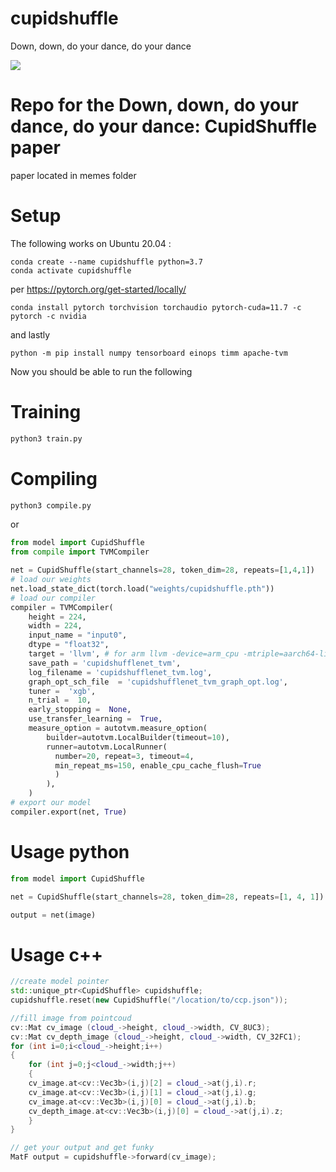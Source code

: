 # cupidshuffle
Down, down, do your dance, do your dance

![](memes/cupid-shuffle.gif)

# Repo for the Down, down, do your dance, do your dance: CupidShuffle paper
paper located in memes folder

# Setup

The following works on Ubuntu 20.04 : 

    conda create --name cupidshuffle python=3.7
    conda activate cupidshuffle

per https://pytorch.org/get-started/locally/

    conda install pytorch torchvision torchaudio pytorch-cuda=11.7 -c pytorch -c nvidia

and lastly

    python -m pip install numpy tensorboard einops timm apache-tvm

Now you should be able to run the following


# Training

```bash
python3 train.py
```

# Compiling

```bash
python3 compile.py
```
or

```python
from model import CupidShuffle
from compile import TVMCompiler

net = CupidShuffle(start_channels=28, token_dim=28, repeats=[1,4,1])
# load our weights
net.load_state_dict(torch.load("weights/cupidshuffle.pth"))
# load our compiler
compiler = TVMCompiler(
    height = 224, 
    width = 224, 
    input_name = "input0",
    dtype = "float32",
    target = 'llvm', # for arm llvm -device=arm_cpu -mtriple=aarch64-linux-gnu
    save_path = 'cupidshufflenet_tvm',
    log_filename = 'cupidshufflenet_tvm.log',
    graph_opt_sch_file  = 'cupidshufflenet_tvm_graph_opt.log',
    tuner =  'xgb',
    n_trial =  10,
    early_stopping =  None,
    use_transfer_learning =  True,
    measure_option = autotvm.measure_option(
        builder=autotvm.LocalBuilder(timeout=10),
        runner=autotvm.LocalRunner(
          number=20, repeat=3, timeout=4, 
          min_repeat_ms=150, enable_cpu_cache_flush=True
          )
        ),
    )
# export our model
compiler.export(net, True)
```
# Usage python

```python
from model import CupidShuffle

net = CupidShuffle(start_channels=28, token_dim=28, repeats=[1, 4, 1])

output = net(image)
```

# Usage c++

```c++
//create model pointer 
std::unique_ptr<CupidShuffle> cupidshuffle;
cupidshuffle.reset(new CupidShuffle("/location/to/ccp.json"));

//fill image from pointcoud
cv::Mat cv_image (cloud_->height, cloud_->width, CV_8UC3);
cv::Mat cv_depth_image (cloud_->height, cloud_->width, CV_32FC1);
for (int i=0;i<cloud_->height;i++)
{
    for (int j=0;j<cloud_->width;j++)
    {
    cv_image.at<cv::Vec3b>(i,j)[2] = cloud_->at(j,i).r;
    cv_image.at<cv::Vec3b>(i,j)[1] = cloud_->at(j,i).g;
    cv_image.at<cv::Vec3b>(i,j)[0] = cloud_->at(j,i).b;
    cv_depth_image.at<cv::Vec3b>(i,j)[0] = cloud_->at(j,i).z;
    }
}

// get your output and get funky
MatF output = cupidshuffle->forward(cv_image);
```
